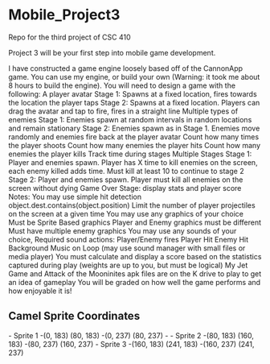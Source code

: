 # Mobile_Project3
Repo for the third project of CSC 410

Project 3 will be your first step into mobile game development. 

I have constructed a game engine loosely based off of the CannonApp game. 
You can use my engine, or build your own (Warning: it took me about 8 hours to build the engine). 
You will need to design a game with the following:
A player avatar
Stage 1: Spawns at a fixed location, fires towards the location the player taps
Stage 2: Spawns at a fixed location. Players can drag the avatar and tap to fire, fires in a straight line
Multiple types of enemies
Stage 1: Enemies spawn at random intervals in random locations and remain stationary
Stage 2: Enemies spawn as in Stage 1. Enemies move randomly and enemies fire back at the player avatar
Count how many times the player shoots
Count how many enemies the player hits
Count how many enemies the player kills
Track time during stages
Multiple Stages
Stage 1: Player and enemies spawn. Player has X time to kill enemies on the screen, each enemy killed adds time. Must kill at least 10 to continue to stage 2
Stage 2: Player and enemies spawn. Player must kill all enemies on the screen without dying
Game Over Stage: display stats and player score
Notes:
You may use simple hit detection object.dest.contains(object.position)
Limit the number of player projectiles on the screen at a given time
You may use any graphics of your choice
Must be Sprite Based graphics
Player and Enemy graphics must be different
Must have multiple enemy graphics
You may use any sounds of your choice, Required sound actions:
Player/Enemy fires
Player Hit
Enemy Hit
Background Music on Loop (may use sound manager with small files or media player)
You must calculate and display a score based on the statistics captured during play (weights are up to you, but must be logical)
My Jet Game and Attack of the Mooninites apk files are on the K drive to play to get an idea of gameplay
You will be graded on how well the game performs and how enjoyable it is!


<h2>Camel Sprite Coordinates</h2>
- Sprite 1 
  -(0, 183) (80, 183)
  -(0, 237) (80, 237)
  -
- Sprite 2
  -(80, 183) (160, 183) 
  -(80, 237) (160, 237)
- Sprite 3
  -(160, 183) (241, 183)
  -(160, 237) (241, 237)
